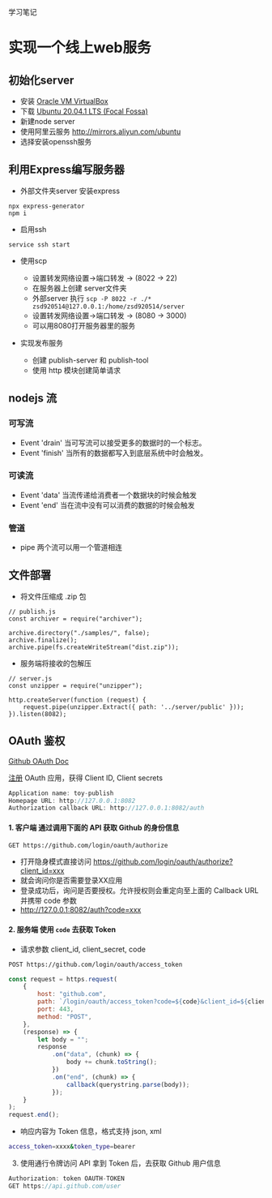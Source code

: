 学习笔记

# 实现一个线上web服务

## 初始化server
- 安装 [Oracle VM VirtualBox](https://www.virtualbox.org/)
- 下载 [Ubuntu 20.04.1 LTS (Focal Fossa)](https://releases.ubuntu.com/20.04/)
- 新建node server
- 使用阿里云服务 http://mirrors.aliyun.com/ubuntu
- 选择安装openssh服务

## 利用Express编写服务器

- 外部文件夹server 安装express
```
npx express-generator
npm i
```
- 启用ssh
```
service ssh start
```
- 使用scp
  - 设置转发网络设置->端口转发 -> (8022 -> 22)
  - 在服务器上创建 server文件夹
  - 外部server 执行 `scp -P 8022 -r ./* zsd920514@127.0.0.1:/home/zsd920514/server`
  - 设置转发网络设置->端口转发 -> (8080 -> 3000)
  - 可以用8080打开服务器里的服务

- 实现发布服务
  - 创建 publish-server 和 publish-tool
  - 使用 http 模块创建简单请求


## nodejs 流

### 可写流
- Event 'drain' 当可写流可以接受更多的数据时的一个标志。
- Event 'finish' 当所有的数据都写入到底层系统中时会触发。

### 可读流
- Event 'data' 当流传递给消费者一个数据块的时候会触发
- Event 'end' 当在流中没有可以消费的数据的时候会触发

### 管道
- pipe 两个流可以用一个管道相连


## 文件部署

- 将文件压缩成 .zip 包

```
// publish.js
const archiver = require("archiver");

archive.directory("./samples/", false);
archive.finalize();
archive.pipe(fs.createWriteStream("dist.zip"));
```
- 服务端将接收的包解压

```
// server.js
const unzipper = require("unzipper");

http.createServer(function (request) {
    request.pipe(unzipper.Extract({ path: '../server/public' }));
}).listen(8082);
```

## OAuth 鉴权

[Github OAuth Doc](https://docs.github.com/en/free-pro-team@latest/developers/apps/authorizing-oauth-apps)

[注册](https://github.com/settings/developers) OAuth 应用，获得 Client ID, Client secrets

```js
Application name: toy-publish
Homepage URL: http://127.0.0.1:8082
Authorization callback URL: http://127.0.0.1:8082/auth
```

#### 1. 客户端 通过调用下面的 API 获取 Github 的身份信息

```bash
GET https://github.com/login/oauth/authorize
```

- 打开隐身模式直接访问 https://github.com/login/oauth/authorize?client_id=xxx
- 就会询问你是否需要登录XX应用
- 登录成功后，询问是否要授权。允许授权则会重定向至上面的 Callback URL 并携带 code 参数
- http://127.0.0.1:8082/auth?code=xxx

#### 2. 服务端 使用 `code` 去获取 Token

- 请求参数 client_id, client_secret, code

```bash
POST https://github.com/login/oauth/access_token
```

```js
const request = https.request(
    {
        host: "github.com",
        path: `/login/oauth/access_token?code=${code}&client_id=${clientId}&client_secret=${clientSecret}`,
        port: 443,
        method: "POST",
    },
    (response) => {
        let body = "";
        response
            .on("data", (chunk) => {
                body += chunk.toString();
            })
            .on("end", (chunk) => {
                callback(querystring.parse(body));
            });
    }
);
request.end();
```

- 响应内容为 Token 信息，格式支持 json, xml

```bash
access_token=xxxx&token_type=bearer
```

3. 使用通行令牌访问 API
拿到 Token 后，去获取 Github 用户信息

```js
Authorization: token OAUTH-TOKEN
GET https://api.github.com/user
```